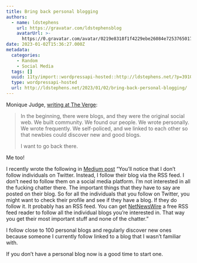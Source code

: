 ```yaml
---
title: Bring back personal blogging
authors:
  - name: ldstephens
    url: https://gravatar.com/ldstephensblog
    avatarUrl: >-
      https://0.gravatar.com/avatar/0219e8318f1f4229ebe26084e7253765017f43ca0c631be37dc6d0b8ad6e40a4?s=96&d=identicon&r=G
date: 2023-01-02T15:36:27.000Z
metadata:
  categories:
    - Random
    - Social Media
  tags: []
  uuid: 11ty/import::wordpressapi-hosted::http://ldstephens.net/?p=3910
  type: wordpressapi-hosted
  url: http://ldstephens.net/2023/01/02/bring-back-personal-blogging/
---
```

Monique Judge, [writing at The Verge](https://www.theverge.com/23513418/bring-back-personal-blogging):

> In the beginning, there were blogs, and they were the original social web. We built community. We found our people. We wrote personally. We wrote frequently. We self-policed, and we linked to each other so that newbies could discover new and good blogs.
> 
> I want to go back there.

Me too!

I recently wrote the following in [Medium post](https://medium.com/@ldstephens/some-thoughts-on-where-to-go-as-twitter-flails-7d324e833439) “You’ll notice that I don’t follow individuals on Twitter. Instead, I follow their blog via the RSS feed. I don’t need to follow them on a social media platform. I’m not interested in all the fucking chatter there. The important things that they have to say are posted on their blog. So for all the individuals that you follow on Twitter, you might want to check their profile and see if they have a blog. If they do follow it. It probably has an RSS feed. You can get [NetNewsWire](https://netnewswire.com/) a free RSS feed reader to follow all the individual blogs you’re interested in. That way you get their most important stuff and none of the chatter.”

I follow close to 100 personal blogs and regularly discover new ones because someone I currently follow linked to a blog that I wasn’t familiar with.

If you don’t have a personal blog now is a good time to start one.